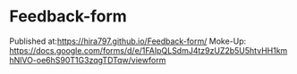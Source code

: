 # Feedback-form
Published at:https://hira797.github.io/Feedback-form/
Moke-Up: https://docs.google.com/forms/d/e/1FAIpQLSdmJ4tz9zUZ2b5U5htvHH1kmhNlVO-oe6hS90T1G3zqgTDTqw/viewform
